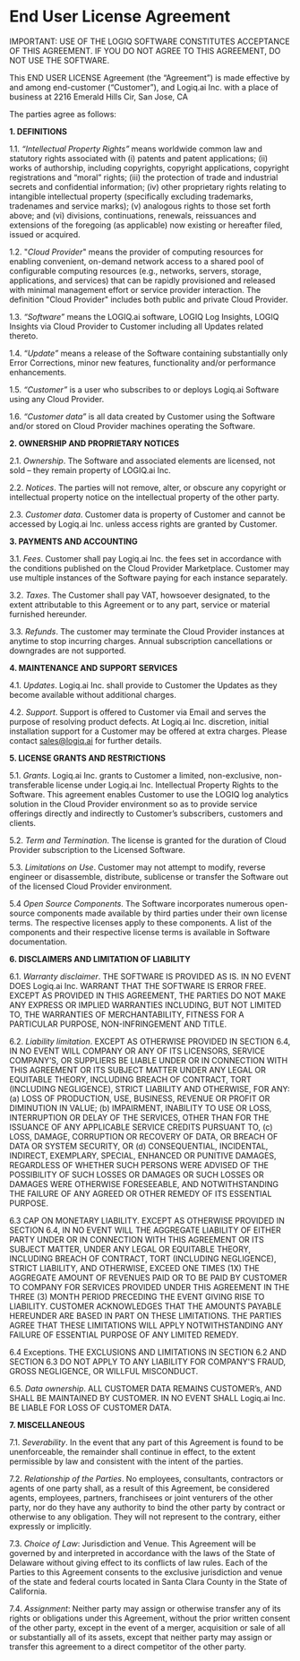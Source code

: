 # End User License Agreement

IMPORTANT: USE OF THE LOGIQ SOFTWARE CONSTITUTES ACCEPTANCE OF THIS AGREEMENT. IF YOU DO NOT AGREE TO THIS AGREEMENT, DO NOT USE THE SOFTWARE.

This END USER LICENSE Agreement (the “Agreement”) is made effective by and among end-customer (“Customer”), and Logiq.ai Inc. with a place of business at 2216 Emerald Hills Cir, San Jose, CA

The parties agree as follows:

**1. DEFINITIONS**

1.1. _“Intellectual Property Rights”_ means worldwide common law and statutory rights associated with (i) patents and patent applications; (ii) works of authorship, including copyrights, copyright applications, copyright registrations and “moral” rights; (iii) the protection of trade and industrial secrets and confidential information; (iv) other proprietary rights relating to intangible intellectual property (specifically excluding trademarks, tradenames and service marks); (v) analogous rights to those set forth above; and (vi) divisions, continuations, renewals, reissuances and extensions of the foregoing (as applicable) now existing or hereafter filed, issued or acquired.

1.2. "_Cloud Provider_" means the provider of computing resources for enabling convenient, on-demand network access to a shared pool of configurable computing resources (e.g., networks, servers, storage, applications, and services) that can be rapidly provisioned and released with minimal management effort or service provider interaction. The definition "Cloud Provider" includes both public and private Cloud Provider.

1.3. _“Software”_ means the LOGIQ.ai software, LOGIQ Log Insights, LOGIQ Insights via Cloud Provider to Customer including all Updates related thereto.

1.4. “_Update”_ means a release of the Software containing substantially only Error Corrections, minor new features, functionality and/or performance enhancements.

1.5. _“Customer”_ is a user who subscribes to or deploys Logiq.ai Software using any Cloud Provider.

1.6. _“Customer data”_ is all data created by Customer using the Software and/or stored on Cloud Provider machines operating the Software.

**2. OWNERSHIP AND PROPRIETARY NOTICES**

2.1. _Ownership_. The Software and associated elements are licensed, not sold – they remain property of LOGIQ.ai Inc.

2.2. _Notices_. The parties will not remove, alter, or obscure any copyright or intellectual property notice on the intellectual property of the other party.

2.3. _Customer data_. Customer data is property of Customer and cannot be accessed by Logiq.ai Inc. unless access rights are granted by Customer.

**3. PAYMENTS AND ACCOUNTING**

3.1. _Fees_. Customer shall pay Logiq.ai Inc. the fees set in accordance with the conditions published on the Cloud Provider Marketplace. Customer may use multiple instances of the Software paying for each instance separately.

3.2. _Taxes_. The Customer shall pay VAT, howsoever designated, to the extent attributable to this Agreement or to any part, service or material furnished hereunder.

3.3. _Refunds_. The customer may terminate the Cloud Provider instances at anytime to stop incurring charges. Annual subscription cancellations or downgrades are not supported.

**4. MAINTENANCE AND SUPPORT SERVICES**

4.1. _Updates_. Logiq.ai Inc. shall provide to Customer the Updates as they become available without additional charges.

4.2. _Support_. Support is offered to Customer via Email and serves the purpose of resolving product defects. At Logiq.ai Inc. discretion, initial installation support for a Customer may be offered at extra charges. Please contact sales@logiq.ai for further details.

**5. LICENSE GRANTS AND RESTRICTIONS**

&#x20;5.1. _Grants_. Logiq.ai Inc. grants to Customer a limited, non-exclusive, non-transferable license under Logiq.ai Inc. Intellectual Property Rights to the Software. This agreement enables Customer to use the LOGIQ log analytics solution in the Cloud Provider environment so as to provide service offerings directly and indirectly to Customer’s subscribers, customers and clients.

5.2. _Term and Termination_. The license is granted for the duration of Cloud Provider subscription to the Licensed Software.

5.3. _Limitations on Use_. Customer may not attempt to modify, reverse engineer or disassemble, distribute,  sublicense or transfer the Software out of the licensed Cloud Provider environment.

5.4 _Open Source Components_. The Software incorporates numerous open-source components made available by third parties under their own license terms. The respective licenses apply to these components. A list of the components and their respective license terms is available in Software documentation.

**6. DISCLAIMERS AND LIMITATION OF LIABILITY**

6.1. _Warranty disclaimer_. THE SOFTWARE IS PROVIDED AS IS. IN NO EVENT DOES Logiq.ai Inc. WARRANT THAT THE SOFTWARE IS ERROR FREE. EXCEPT AS PROVIDED IN THIS AGREEMENT, THE PARTIES DO NOT MAKE ANY EXPRESS OR IMPLIED WARRANTIES INCLUDING, BUT NOT LIMITED TO,  THE WARRANTIES OF MERCHANTABILITY, FITNESS FOR A PARTICULAR PURPOSE, NON-INFRINGEMENT AND TITLE.&#x20;

6.2. _Liability limitation_.&#x20;&#x20;EXCEPT AS OTHERWISE PROVIDED IN SECTION 6.4, IN NO EVENT WILL COMPANY OR ANY OF ITS LICENSORS, SERVICE COMPANY’S, OR SUPPLIERS BE LIABLE UNDER OR IN CONNECTION WITH THIS AGREEMENT OR ITS SUBJECT MATTER UNDER ANY LEGAL OR EQUITABLE THEORY, INCLUDING BREACH OF CONTRACT, TORT (INCLUDING NEGLIGENCE), STRICT LIABILITY AND OTHERWISE, FOR ANY: (a) LOSS OF PRODUCTION, USE, BUSINESS, REVENUE OR PROFIT OR DIMINUTION IN VALUE; (b) IMPAIRMENT, INABILITY TO USE OR LOSS, INTERRUPTION OR DELAY OF THE SERVICES, OTHER THAN FOR THE ISSUANCE OF ANY APPLICABLE SERVICE CREDITS PURSUANT TO, (c) LOSS, DAMAGE, CORRUPTION OR RECOVERY OF DATA, OR BREACH OF DATA OR SYSTEM SECURITY, OR (d) CONSEQUENTIAL, INCIDENTAL, INDIRECT, EXEMPLARY, SPECIAL, ENHANCED OR PUNITIVE DAMAGES, REGARDLESS OF WHETHER SUCH PERSONS WERE ADVISED OF THE POSSIBILITY OF SUCH LOSSES OR DAMAGES OR SUCH LOSSES OR DAMAGES WERE OTHERWISE FORESEEABLE, AND NOTWITHSTANDING THE FAILURE OF ANY AGREED OR OTHER REMEDY OF ITS ESSENTIAL PURPOSE.

6.3  CAP ON MONETARY LIABILITY. EXCEPT AS OTHERWISE PROVIDED IN SECTION 6.4, IN NO EVENT WILL THE AGGREGATE LIABILITY OF EITHER PARTY UNDER OR IN CONNECTION WITH THIS AGREEMENT OR ITS SUBJECT MATTER, UNDER ANY LEGAL OR EQUITABLE THEORY, INCLUDING BREACH OF CONTRACT, TORT (INCLUDING NEGLIGENCE), STRICT LIABILITY, AND OTHERWISE, EXCEED ONE TIMES (1X) THE AGGREGATE AMOUNT OF REVENUES PAID OR TO BE PAID BY CUSTOMER TO COMPANY FOR SERVICES PROVIDED UNDER THIS AGREEMENT IN THE THREE (3) MONTH PERIOD PRECEDING THE EVENT GIVING RISE TO LIABILITY. CUSTOMER ACKNOWLEDGES THAT THE AMOUNTS PAYABLE HEREUNDER ARE BASED IN PART ON THESE LIMITATIONS.  THE PARTIES AGREE THAT THESE LIMITATIONS WILL APPLY NOTWITHSTANDING ANY FAILURE OF ESSENTIAL PURPOSE OF ANY LIMITED REMEDY.

6.4  Exceptions. THE EXCLUSIONS AND LIMITATIONS IN SECTION 6.2 AND SECTION 6.3 DO NOT APPLY TO ANY LIABILITY FOR COMPANY'S FRAUD, GROSS NEGLIGENCE, OR WILLFUL MISCONDUCT.

6.5. _Data ownership_. ALL CUSTOMER DATA REMAINS CUSTOMER’s, AND SHALL BE MAINTAINED BY CUSTOMER. IN NO EVENT SHALL Logiq.ai Inc. BE LIABLE FOR LOSS OF CUSTOMER DATA.&#x20;

**7. MISCELLANEOUS**

7.1. _Severability_. In the event that any part of this Agreement is found to be unenforceable, the remainder shall continue in effect, to the extent permissible by law and consistent with the intent of the parties.

7.2. _Relationship of the Parties_. No employees, consultants, contractors or agents of one party shall, as a result of this Agreement, be considered agents, employees, partners, franchisees or joint venturers of the other party, nor do they have any authority to bind the other party by contract or otherwise to any obligation. They will not represent to the contrary, either expressly or implicitly.

7.3. _Choice of Law_: Jurisdiction and Venue. This Agreement will be governed by and interpreted in accordance with the laws of the State of Delaware without giving effect to its conflicts of law rules. Each of the Parties to this Agreement consents to the exclusive jurisdiction and venue of the state and federal courts located in Santa Clara County in the State of California.

7.4. _Assignment_: Neither party may assign or otherwise transfer any of its rights or obligations under this Agreement, without the prior written consent of the other party, except in the event of a merger, acquisition or sale of all or substantially all of its assets, except that neither party may assign or transfer this agreement to a direct competitor of the other party.



